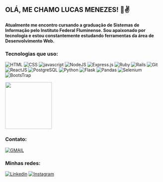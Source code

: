## OLÁ, ME CHAMO LUCAS MENEZES! 👋✌️

#### Atualmente me encontro cursando a graduação de Sistemas de Informação pelo Instituto Federal Fluminense. Sou apaixonado por tecnologia e estou constantemente estudando ferramentas da área de Desenvolvimento Web.

### Tecnologias que uso:

![HTML](https://img.shields.io/badge/HTML5-E34F26?style=for-the-badge&logo=html5&logoColor=white)
![CSS](https://img.shields.io/badge/CSS3-1572B6?style=for-the-badge&logo=css3&logoColor=white)
![javascript](https://img.shields.io/badge/javascript-%23323330.svg?style=for-the-badge&logo=javascript&logoColor=%23F7DF1E)
![NodeJS](https://img.shields.io/badge/Node.js-43853D?style=for-the-badge&logo=node.js&logoColor=white)
![Express.js](https://img.shields.io/badge/express.js-%23404d59.svg?style=for-the-badge&logo=express&logoColor=%2361DAFB)
![Ruby](https://img.shields.io/badge/ruby-%23CC342D.svg?style=for-the-badge&logo=ruby&logoColor=white)
![Rails](https://img.shields.io/badge/rails-%23CC0000.svg?style=for-the-badge&logo=ruby-on-rails&logoColor=white)
![Git](https://img.shields.io/badge/git-%23F05033.svg?style=for-the-badge&logo=git&logoColor=white)
![ReactJS](https://img.shields.io/badge/React-20232A?style=for-the-badge&logo=react&logoColor=61DAFB)
![PostgreSQL](https://img.shields.io/badge/PostgreSQL-316192?style=for-the-badge&logo=postgresql&logoColor=white)
![Python](https://img.shields.io/badge/python-3670A0?style=for-the-badge&logo=python&logoColor=ffdd54)
![Flask](https://img.shields.io/badge/flask-%23000.svg?style=for-the-badge&logo=flask&logoColor=white)
![Pandas](https://img.shields.io/badge/pandas-%23150458.svg?style=for-the-badge&logo=pandas&logoColor=white)
![Selenium](https://img.shields.io/badge/-selenium-%43B02A?style=for-the-badge&logo=selenium&logoColor=white)
![BootsTrap](https://img.shields.io/badge/Bootstrap-563D7C?style=for-the-badge&logo=bootstrap&logoColor=white)

<div>
    <img height="150" src="https://github-readme-stats.vercel.app/api/top-langs/?username=LucasMenezesM&layout=compact&theme=tokyonight">
</div>

### Contato:

[![GMAIL](https://img.shields.io/badge/Gmail-D14836?style=for-the-badge&logo=gmail&logoColor=white)](mailto:livedolux@gmail.com)

### Minhas redes:

[![Linkedin](https://img.shields.io/badge/LinkedIn-0077B5?style=for-the-badge&logo=linkedin&logoColor=white)](https://www.linkedin.com/in/lucas-menezes-023600279/)
[![Instagram](https://img.shields.io/badge/Instagram-E4405F?style=for-the-badge&logo=instagram&logoColor=white)](https://www.instagram.com/lucasm_70/)
